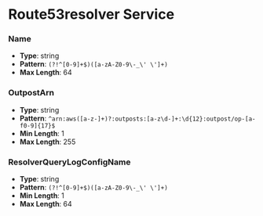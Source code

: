# Route53resolver Service

### Name
- **Type**: string
- **Pattern**: `(?!^[0-9]+$)([a-zA-Z0-9\-_\' \']+)`
- **Max Length**: 64

### OutpostArn
- **Type**: string
- **Pattern**: `^arn:aws([a-z-]+)?:outposts:[a-z\d-]+:\d{12}:outpost/op-[a-f0-9]{17}$`
- **Min Length**: 1
- **Max Length**: 255

### ResolverQueryLogConfigName
- **Type**: string
- **Pattern**: `(?!^[0-9]+$)([a-zA-Z0-9\-_\' \']+)`
- **Min Length**: 1
- **Max Length**: 64

